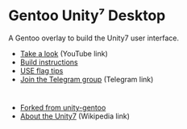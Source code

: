 # Gentoo Unity⁷ Desktop

A Gentoo overlay to build the Unity7 user interface.

- [Take a look][yt] (YouTube link)
- [Build instructions][build]
- [USE flag tips][tips]
- [Join the Telegram group][tg] (Telegram link)

#

- [Forked from unity-gentoo][fork]
- [About the Unity7][wiki] (Wikipedia link)

[//]: # (LINKS)
[build]: docs/build_instructions.md
[fork]: https://github.com/shiznix/unity-gentoo
[tg]: https://t.me/gentoo_unity7
[tips]: docs/use_flag_tips.md
[wiki]: https://en.wikipedia.org/wiki/Unity_(user_interface)
[yt]: https://youtu.be/MVXhgwiOZrc
